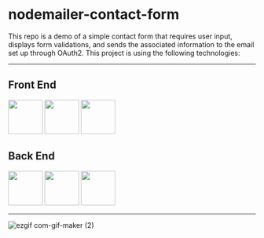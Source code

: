 # nodemailer-contact-form

This repo is a demo of a simple contact form that requires user input, displays form validations, and sends the associated information to the email set up through OAuth2. This project is using the following technologies:
<hr>

## Front End
<p>
  <img src="https://www.kindpng.com/picc/m/296-2968253_1460px-react-logo-react-native-logo-png-transparent.png" height="70px">
  <img src="https://miro.medium.com/max/1400/1*rdgDuig_XRNw0xzvQqeBew.png" height="70px" >
  <img src="https://camo.githubusercontent.com/187cb38a56a89a0ce0ac3531f08ee645449698a9dd8a2ec5314bda6754edbfc7/68747470733a2f2f7061727469636c65732e6a732e6f72672f696d616765732f62616e6e6572332e706e67" height="70px" >
</p>


## Back End
<p>
  <img src="https://miro.medium.com/max/1400/1*8ETcaw-gA1dYW4EFxqGK3w.png" height="70px">
  <img src="https://miro.medium.com/max/870/0*QZFPHcMAFfblksYe.png" height="70px">
  <img src="https://blog.shaharia.com/wp-content/uploads/1300x663-OAuth2.jpg" height="70px">
</p>
<hr>


![ezgif com-gif-maker (2)](https://user-images.githubusercontent.com/90587567/153797429-27a5734c-798a-4a51-99fb-bf6310c4679c.gif)
